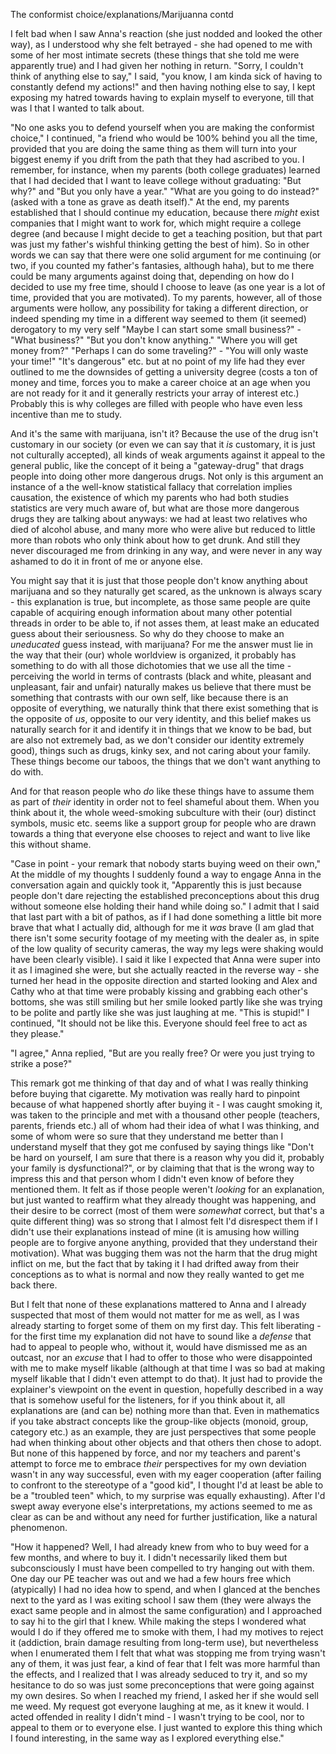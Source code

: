 The conformist choice/explanations/Marijuanna contd

I felt bad when I saw Anna's reaction (she just nodded and looked the other way), as I understood why she felt betrayed - she had opened to me with some of her most intimate secrets (these things that she told me were apparently true) and I had given her nothing in return. "Sorry, I couldn't think of anything else to say," I said, "you know, I am kinda sick of having to constantly defend my actions!" and then having nothing else to say, I kept exposing my hatred towards having to explain myself to everyone, till that was I that I wanted to talk about.

"No one asks you to defend yourself when you are making the conformist choice," I continued, "a friend who would be 100% behind you all the time, provided that you are doing the same thing as them will turn into your biggest enemy if you drift from the path that they had ascribed to you. I remember, for instance, when my parents (both college graduates) learned that I had decided that I want to leave college without graduating: "But why?" and "But you only have a year." "What are you going to do instead?" (asked with a tone as grave as death itself)." At the end, my parents established that I should continue my education, because there *might* exist companies that I might want to work for, which might require a college degree (and because I might decide to get a teaching position, but that part was just my father's wishful thinking getting the best of him). So in other words we can say that there were one solid argument for me continuing (or two, if you counted my father's fantasies, although haha), but to me there could be many arguments against doing that, depending on how do I decided to use my free time, should I choose to leave (as one year is a lot of time, provided that you are motivated). To my parents, however, all of those arguments were hollow, any possibility for taking a different direction, or indeed spending my time in a different way seemed to them (it seemed) derogatory to my very self "Maybe I can start some small business?" - "What business?" "But you don't know anything." "Where you will get money from?" "Perhaps I can do some traveling?" - "You will only waste your time!" "It's dangerous" etc. but at no point of my life had they ever outlined to me the downsides of getting a university degree (costs a ton of money and time, forces you to make a career choice at an age when you are not ready for it and it generally restricts your array of interest etc.) Probably this is why colleges are filled with people who have even less incentive than me to study.

And it's the same with marijuana, isn't it? Because the use of the drug isn't customary in our society (or even we can say that it *is* customary, it is just not culturally accepted), all kinds of weak arguments against it appeal to the general public, like the concept of it being a "gateway-drug" that drags people into doing other more dangerous drugs. Not only is this argument an instance of a the well-know statistical fallacy that correlation implies causation, the existence of which my parents who had both studies statistics are very much aware of, but what are those more dangerous drugs they are talking about anyways: we had at least two relatives who died of alcohol abuse, and many more who were alive but reduced to little more than robots who only think about how to get drunk. And still they never discouraged me from drinking in any way, and were never in any way ashamed to do it in front of me or anyone else.

You might say that it is just that those people don't know anything about marijuana and so they naturally get scared, as the unknown is always scary - this explanation is true, but incomplete, as those same people are quite capable of acquiring enough information about many other potential threads in order to be able to, if not asses them, at least make an educated guess about their seriousness. So why do they choose to make an *uneducated* guess instead, with marijuana? For me the answer must lie in the way that their (our) whole worldview is organized, it probably has something to do with all those dichotomies that we use all the time - perceiving the world in terms of contrasts (black and white, pleasant and unpleasant, fair and unfair) naturally makes us believe that there must be something that contrasts with our own self, like because there is an opposite of everything, we naturally think that there exist something that is the opposite of *us*, opposite to our very identity, and this belief makes us naturally search for it and identify it in things that we know to be bad, but are also not extremely bad, as we don't consider our identity extremely good), things such as drugs, kinky sex, and not caring about your family. These things become our taboos, the things that we don't want anything to do with. 

And for that reason people who *do* like these things have to assume them as part of *their* identity in order not to feel shameful about them. When you think about it, the whole weed-smoking subculture with their (our) distinct symbols, music etc. seems like a support group for people who are drawn towards a thing that everyone else chooses to reject and want to live like this without shame. 

"Case in point - your remark that nobody starts buying weed on their own," At the middle of my thoughts I suddenly found a way to engage Anna in the conversation again and quickly took it, "Apparently this is just because people don't dare rejecting the established preconceptions about this drug without someone else holding their hand while doing so." I admit that I said that last part with a bit of pathos, as if I had done something a little bit more brave that what I actually did, although for me it *was* brave (I am glad that there isn't some security footage of my meeting with the dealer as, in spite of the low quality of security cameras, the way my legs were shaking would have been clearly visible). I said it like I expected that Anna were super into it as I imagined she were, but she actually reacted in the reverse way - she turned her head in the opposite direction and started looking and Alex and Cathy who at that time were probably kissing and grabbing each other's bottoms, she was still smiling but her smile looked partly like she was trying to be polite and partly like she was just laughing at me. "This is stupid!" I continued, "It should not be like this. Everyone should feel free to act as they please."

"I agree," Anna replied, "But are you really free? Or were you just trying to strike a pose?"

This remark got me thinking of that day and of what I was really thinking before buying that cigarette. My motivation was really hard to pinpoint because of what happened shortly after buying it - I was caught smoking it, was taken to the principle and met with a thousand other people (teachers, parents, friends etc.) all of whom had their idea of what I was thinking, and some of whom were so sure that they understand me better than I understand myself that they got me confused by saying things like "Don't be hard on yourself, I am sure that there is a reason why you did it, probably your family is dysfunctional?", or by claiming that that is the wrong way to impress this and that person whom I didn't even know of before they mentioned them. It felt as if those people weren't *looking* for an explanation, but just wanted to reaffirm what they already thought was happening, and their desire to be correct (most of them were *somewhat* correct, but that's a quite different thing) was so strong that I almost felt I'd disrespect them if I didn't use their explanations instead of mine (it is amusing how willing people are to forgive anyone anything, provided that they understand their motivation). What was bugging them was not the harm that the drug might inflict on me, but the fact that by taking it I had drifted away from their conceptions as to what is normal and now they really wanted to get me back there.

But I felt that none of these explanations mattered to Anna and I already suspected that most of them would not matter for me as well, as I was already starting to forget some of them on my first day. This felt liberating - for the first time my explanation did not have to sound like a *defense* that had to appeal to people who, without it, would have dismissed me as an outcast, nor an *excuse* that I had to offer to those who were disappointed with me to make myself likable (although at that time I was so bad at making myself likable that I didn't even attempt to do that). It just had to provide the explainer's viewpoint on the event in question, hopefully described in a way that is somehow useful for the listeners, for if you think about it, all explanations are (and can be) nothing more than that. Even in mathematics if you take abstract concepts like the group-like objects (monoid, group, category etc.) as an example, they are just perspectives that some people had when thinking about other objects and that others then chose to adopt. But none of this happened by force, and nor my teachers and parent's attempt to force me to embrace *their* perspectives for my own deviation wasn't in any way successful, even with my eager cooperation (after failing to confront to the stereotype of a "good kid", I thought I'd at least be able to be a "troubled teen" which, to my surprise was equally exhausting). After I'd swept away everyone else's interpretations, my actions seemed to me as clear as can be and without any need for further justification, like a natural phenomenon.

"How it happened? Well, I had already knew from who to buy weed for a few months, and where to buy it. I didn't necessarily liked them but subconsciously I must have been compelled to try hanging out with them. One day our PE teacher was out and we had a few hours free which  (atypically) I had no idea how to spend, and when I glanced at the benches next to the yard as I was exiting school I saw them (they were always the exact same people and in almost the same configuration) and I approached to say hi to the girl that I knew. While making the steps I wondered what would I do if they offered me to smoke with them, I had my motives to reject it (addiction, brain damage resulting from long-term use), but nevertheless when I enumerated them I felt that what was stopping me from trying wasn't any of them, it was just fear, a kind of fear that I felt was more harmful than the effects, and I realized that I was already seduced to try it, and so my hesitance to do so was just some preconceptions that were going against my own desires. So when I reached my friend, I asked her if she would sell me weed. My request got everyone laughing at me, as it knew it would. I acted offended in reality I didn't mind - I wasn't trying to be cool, nor to appeal to them or to everyone else. I just wanted to explore this thing which I found interesting, in the same way as I explored everything else."

